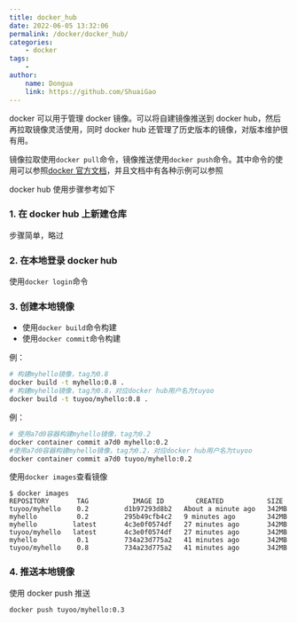 ```yaml
---
title: docker_hub
date: 2022-06-05 13:32:06
permalink: /docker/docker_hub/
categories:
    - docker
tags:
    -
author:
    name: Dongua
    link: https://github.com/ShuaiGao
---
```


docker 可以用于管理 docker 镜像。可以将自建镜像推送到 docker hub，然后再拉取镜像灵活使用，同时 docker hub 还管理了历史版本的镜像，对版本维护很有用。

镜像拉取使用`docker pull`命令，镜像推送使用`docker push`命令。其中命令的使用可以参照[docker 官方文档](https://docs.docker.com/engine/reference/commandline/push/)，并且文档中有各种示例可以参照

docker hub 使用步骤参考如下

### 1. 在 docker hub 上新建仓库

步骤简单，略过

### 2. 在本地登录 docker hub

使用`docker login`命令

### 3. 创建本地镜像

-   使用`docker build`命令构建
-   使用`docker commit`命令构建

例：

```sh
# 构建myhello镜像，tag为0.8
docker build -t myhello:0.8 .
# 构建myhello镜像，tag为0.8，对应docker hub用户名为tuyoo
docker build -t tuyoo/myhello:0.8 .
```

例：

```sh
# 使用a7d0容器构建myhello镜像，tag为0.2
docker container commit a7d0 myhello:0.2
#使用a7d0容器构建myhello镜像，tag为0.2，对应docker hub用户名为tuyoo
docker container commit a7d0 tuyoo/myhello:0.2
```

使用`docker images`查看镜像

```shell
$ docker images
REPOSITORY       TAG           IMAGE ID        CREATED           SIZE
tuyoo/myhello    0.2         d1b97293d8b2   About a minute ago   342MB
myhello          0.2         295b49cfb4c2   9 minutes ago        342MB
myhello         latest       4c3e0f0574df   27 minutes ago       342MB
tuyoo/myhello   latest       4c3e0f0574df   27 minutes ago       342MB
myhello          0.1         734a23d775a2   41 minutes ago       342MB
tuyoo/myhello    0.8         734a23d775a2   41 minutes ago       342MB
```

### 4. 推送本地镜像

使用 docker push 推送

```
docker push tuyoo/myhello:0.3
```

